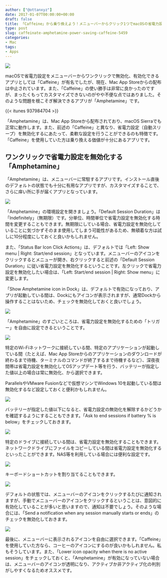 ```yaml
---
author: ["@ottanxyz"]
date: 2017-01-07T00:00:00+00:00
draft: false
title: 「Caffeine」から乗り換えよう！メニューバーからクリック1つでmacOSの省電力設定を無効化、有効化できる「Amphetamine」
type: post
slug: caffeinate-amphetamine-power-saving-caffeine-5459
categories:
- Mac
tags:
- Apps
---
```


![](/uploads/2017/01/170107-587053f7a5403.jpg)






macOSで省電力設定をメニューバーからワンクリックで無効化、有効化できるアプリとしては「Caffeine」が有名でしたが、現在、Mac App Storeからの配布は中止されています。また、「Caffeine」の使い勝手は非常に良かったのですが、まったくもってカスタマイズできないのがやや不便な点ではありました。そのような問題を根こそぎ解決できるアプリが「Amphetamine」です。



{{< itunes 937984704 >}}



「Amphetamine」は、Mac App Storeから配布されており、macOS Sierraでも正常に動作します。また、前述の「Caffeine」と異なり、省電力設定（自動スリープ）を無効化するにあたって、柔軟な設定を行うことができるのも特徴です。「Caffeine」を使用していた方は乗り換える価値が十分にあるアプリです。





## ワンクリックで省電力設定を無効化する「Amphetamine」





「Amphetamine」は、メニューバーに常駐するアプリです。インストール直後のデフォルトの状態でも十分に有用なアプリですが、カスタマイズすることで、さらに痒い所に手が届くアプリとなっています。





![](/uploads/2017/01/170107-587053fdf4209.png)






「Amphetamine」の環境設定を開きましょう。「Default Session Duration」は「Indefinitely」（無期限）です。分単位、時間単位で省電力設定を無効化する時間を変更することもできます。無期限にしている場合、省電力設定を無効化していることに気づかずそのまま使用してしまう可能性があるため、無頓着な方は試しに10分程度にしておくと良いかもしれません。





また、「Status Bar Icon Click Actions」は、デフォルトでは「Left: Show menu | Right: Start/end session」となっています。メニューバーのアイコンをクリックするとメニューが開き、右クリックすると前述の「Default Session Duration」に従い省電力設定を無効化するということです。左クリックで省電力設定を無効化したい場合は、「Left: Start/end session | Right: Show menu」に変更します。





「Show Amphetamine icon in Dock」は、デフォルトで有効になっており、アプリが起動している間は、Dockにもアイコンが表示されますが、通常Dockから操作することはないため、チェックを無効化しておくと良いでしょう。





![](/uploads/2017/01/170107-5870540e82e5c.png)






「Amphetamine」のすごいところは、省電力設定を無効化するための「トリガー」を自由に設定できるということです。





![](/uploads/2017/01/170107-5870541464a45.png)






特定のWi-Fiネットワークに接続している間、特定のアプリケーションが起動している間（たとえば、Mac App Storeからのアプリケーションのダウンロードが終わるまで待機、ターミナルのコマンドが終了するまで待機するなど）、深夜夜間帯は省電力設定を無効化してOSアップデート等を行う、バッテリーが指定した値以上の場合は常に無効化、から選択できます。





ParallelsやVMware Fusionなどで仮想マシンでWindows 10を起動している間は無効化するなど設定しておくと便利かもしれません。





![](/uploads/2017/01/170107-5870541a79e6f.png)






バッテリーが指定した値以下になると、省電力設定の無効化を解除するかどうかを確認するようにすることもできます。「Ask to end sessions if battery % is below」をチェックしておきます。





![](/uploads/2017/01/170107-58705424e7108.png)






特定のドライブに接続している間は、省電力設定を無効化することもできます。ネットワークドライブにファイルをコピーしている間は省電力設定を無効化するといったことができます。NAS等を利用している場合には便利な設定です。





![](/uploads/2017/01/170107-5870542a95c8c.png)






キーボードショートカットを割り当てることもできます。





![](/uploads/2017/01/170107-58705436b58f6.png)






デフォルトの状態では、メニューバーのアイコンをクリックするたびに通知されますが、手動でメニューバーのアイコンをクリックするということは、意図的に有効化していることが多いと思いますので、通知は不要でしょう。そのような場合には、「Send a notification when any session manually starts or ends」のチェックを無効化しておきます。





![](/uploads/2017/01/170107-5870543125fd1.png)






最後に、メニューバーに表示されるアイコンを自由に選択できます。「Caffeine」を使用していた方なら、コーヒーのアイコンにするのが良いかもしれません。私もそうしています。また、「Lower icon opacity when there is no active session」をチェックしておくと、「Amphetamine」が有効になっていない場合は、メニューバーのアイコンが透明になり、アクティブか非アクティブ化の判別がしやすくなるためオススメです。

